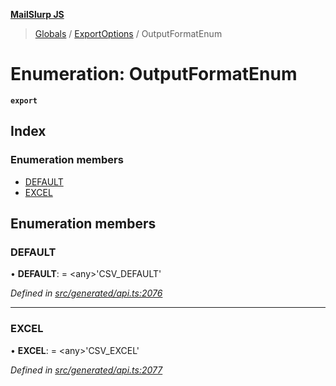 **[MailSlurp JS](../README.md)**

> [Globals](../README.md) / [ExportOptions](../modules/exportoptions.md) / OutputFormatEnum

# Enumeration: OutputFormatEnum

**`export`** 

## Index

### Enumeration members

* [DEFAULT](exportoptions.outputformatenum.md#default)
* [EXCEL](exportoptions.outputformatenum.md#excel)

## Enumeration members

### DEFAULT

•  **DEFAULT**:  = \<any>'CSV\_DEFAULT'

*Defined in [src/generated/api.ts:2076](https://github.com/mailslurp/mailslurp-client/blob/24bff2e/src/generated/api.ts#L2076)*

___

### EXCEL

•  **EXCEL**:  = \<any>'CSV\_EXCEL'

*Defined in [src/generated/api.ts:2077](https://github.com/mailslurp/mailslurp-client/blob/24bff2e/src/generated/api.ts#L2077)*
